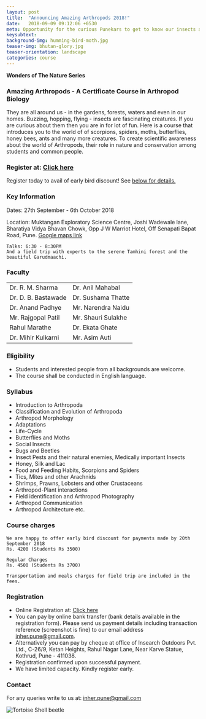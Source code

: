 ```yaml
---
layout: post
title:  "Announcing Amazing Arthropods 2018!"
date:   2018-09-09 09:12:06 +0530
meta: Opportunity for the curious Punekars to get to know our insects and other arthropods. Your overwhelming response to our previous arthropod courses has encouraged us to continue with this informative and exciting short course on the beautiful butterflies and deadly scorpions. This introductory course covers all kinds of insects and other arthropods that inhabit our forests, farms and even our homes. Eminent experts will be speaking on array of topics at this course which is open to all. Will be held from 27 September to 6 October 2018 at Muktangan Exploratory Science Centre, Pune. Talks will be on weekday evenings and includes a field trip with experts to Tamhini/Garudmaachi on Sunday.
keysubtext: 
background-img: humming-bird-moth.jpg
teaser-img: bhutan-glory.jpg
teaser-orientation: landscape
categories: course
---
```


**Wonders of The Nature Series**

### Amazing Arthropods - A Certificate Course in Arthropod Biology

They are all around us - in the gardens, forests, waters and even in our homes.
Buzzing, hopping, flying - insects are fascinating creatures. If you are curious
about them then you are in for lot of fun. Here is a course that introduces you
to the world of of scorpions, spiders, moths, butterflies, honey bees, ants and
many more creatures. To create scientific awareness about the world of
Arthropods, their role in nature and conservation among students and common
people.

### Register at: <a href="https://goo.gl/forms/5Rtm6Tr505JWXqef2">Click here</a>
Register today to avail of early bird discount! See <a href="#course-charges">below for details.</a>

### Key Information ###
Dates: 27th September - 6th October 2018

Location: Muktangan Exploratory Science Centre,
Joshi Wadewale lane,
Bharatiya Vidya Bhavan Chowk, 
Opp J W Marriot Hotel, Off Senapati Bapat Road, Pune.
<a href="https://goo.gl/maps/HUDLmFz3fd82">Google maps link</a>

    Talks: 6:30 - 8:30PM
    And a field trip with experts to the serene Tamhini forest and the beautiful Garudmaachi.


### Faculty
<table class="table table-striped">
<tr><td>Dr. R. M. Sharma</td><td>Dr. Anil Mahabal</td></tr>
<tr><td>Dr. D. B. Bastawade</td><td>Dr. Sushama Thatte</td></tr>
<tr><td>Dr. Anand Padhye</td><td>Mr. Narendra Naidu</td></tr>
<tr><td>Mr. Rajgopal Patil</td><td>Mr. Shauri Sulakhe</td></tr>
<tr><td>Rahul Marathe</td><td>Dr. Ekata Ghate</td></tr>
<tr><td>Dr. Mihir Kulkarni</td><td>Mr. Asim Auti</td></tr>
</table>


### Eligibility
+ Students and interested people from all backgrounds are welcome.
+ The course shall be conducted in English language.

### Syllabus
+ Introduction to Arthropoda
+ Classification and Evolution of Arthropoda
+ Arthropod Morphology
+ Adaptations
+ Life-Cycle
+ Butterflies and Moths
+ Social Insects
+ Bugs and Beetles
+ Insect Pests and their natural enemies, Medically important Insects
+ Honey, Silk and Lac
+ Food and Feeding Habits, Scorpions and Spiders
+ Tics, Mites and other Arachnids
+ Shrimps, Prawns, Lobsters and other Crustaceans
+ Arthropod-Plant interactions
+ Field identification and Arthropod Photography
+ Arthropod Communication
+ Arthropod Architecture etc.

### Course charges

    We are happy to offer early bird discount for payments made by 20th September 2018
    Rs. 4200 (Students Rs 3500)

    Regular Charges
    Rs. 4500 (Students Rs 3700)
    
    Transportation and meals charges for field trip are included in the fees.

### Registration
+ Online Registration at: <a href="https://goo.gl/forms/5Rtm6Tr505JWXqef2">Click here</a>
+ You can pay by online bank transfer (bank details available in the
  registration form). Please send us payment details including transaction
  reference (screenshot is fine) to our email address inher.pune@gmail.com.
+ Alternatively you can pay by cheque at office of Insearch Outdoors Pvt. Ltd.,
  C-26/9,  Ketan Heights, Rahul Nagar Lane, Near Karve Statue, Kothrud, Pune - 411038. 
+ Registration confirmed upon successful payment.
+ We have limited capacity. Kindly register early.

### Contact
For any queries write to us at:
inher.pune@gmail.com

<img src="{{ site.base_url}}/assets/imgs/tortoise-shell-nirale.jpg" class="img-responsive" alt="Tortoise Shell beetle">
